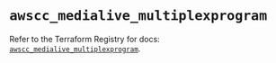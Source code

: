 # `awscc_medialive_multiplexprogram`

Refer to the Terraform Registry for docs: [`awscc_medialive_multiplexprogram`](https://registry.terraform.io/providers/hashicorp/awscc/0.70.0/docs/resources/medialive_multiplexprogram).
